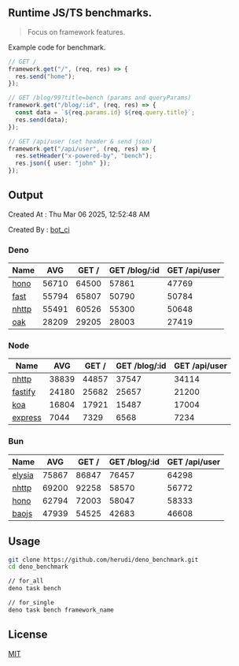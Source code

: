 ## Runtime JS/TS benchmarks.

> Focus on framework features.

Example code for benchmark.
```ts
// GET /
framework.get("/", (req, res) => {
  res.send("home");
});

// GET /blog/99?title=bench (params and queryParams)
framework.get("/blog/:id", (req, res) => {
  const data = `${req.params.id} ${req.query.title}`;
  res.send(data);
});

// GET /api/user (set header & send json)
framework.get("/api/user", (req, res) => {
  res.setHeader("x-powered-by", "bench");
  res.json({ user: "john" });
});
```

## Output
Created At : Thu Mar 06 2025, 12:52:48 AM

Created By : [bot_ci](https://github.com/herudi/deno_benchmarks/commits?author=github-actions%5Bbot%5D)


### Deno
|Name|AVG|GET /|GET /blog/:id|GET /api/user|
|----|----|----|----|----|
|[hono](https://github.com/honojs/hono)|56710|64500|57861|47769|
|[fast](https://github.com/danteissaias/fast)|55794|65807|50790|50784|
|[nhttp](https://github.com/nhttp/nhttp)|55491|60526|55300|50648|
|[oak](https://github.com/oakserver/oak)|28209|29205|28003|27419|
  


### Node
|Name|AVG|GET /|GET /blog/:id|GET /api/user|
|----|----|----|----|----|
|[nhttp](https://github.com/nhttp/nhttp)|38839|44857|37547|34114|
|[fastify](https://github.com/fastify/fastify)|24180|25682|25657|21200|
|[koa](https://github.com/koajs/koa)|16804|17921|15487|17004|
|[express](https://github.com/expressjs/express)|7044|7329|6568|7234|
  


### Bun
|Name|AVG|GET /|GET /blog/:id|GET /api/user|
|----|----|----|----|----|
|[elysia](https://github.com/elysiajs/elysia)|75867|86847|76457|64298|
|[nhttp](https://github.com/nhttp/nhttp)|69200|92258|58570|56772|
|[hono](https://github.com/honojs/hono)|62794|72003|58047|58333|
|[baojs](https://github.com/mattreid1/baojs)|47939|54525|42683|46608|
  



## Usage

```bash
git clone https://github.com/herudi/deno_benchmark.git
cd deno_benchmark

// for_all
deno task bench

// for_single
deno task bench framework_name
```

## License

[MIT](LICENSE)

